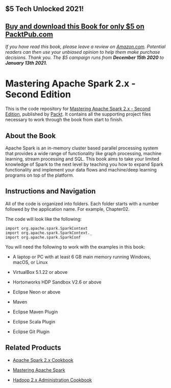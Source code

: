 ## $5 Tech Unlocked 2021!
[Buy and download this Book for only $5 on PacktPub.com](https://www.packtpub.com/product/mastering-apache-spark-2-x-second-edition/9781786462749)
-----
*If you have read this book, please leave a review on [Amazon.com](https://www.amazon.com/gp/product/1786462745).     Potential readers can then use your unbiased opinion to help them make purchase decisions. Thank you. The $5 campaign         runs from __December 15th 2020__ to __January 13th 2021.__*

# Mastering Apache Spark 2.x - Second Edition
This is the code repository for [Mastering Apache Spark 2.x - Second Edition](https://www.packtpub.com/big-data-and-business-intelligence/mastering-apache-spark-20-second-edition?utm_source=github&utm_medium=repository&utm_campaign=9781786462749), published by [Packt](https://www.packtpub.com/?utm_source=github). It contains all the supporting project files necessary to work through the book from start to finish.
## About the Book
Apache Spark is an in-memory cluster based parallel processing system that provides a wide range of functionality like graph processing, machine learning, stream processing and SQL. This book aims to take your limited knowledge of Spark to the next level by teaching you how to expand Spark functionality and implement your data flows and machine/deep learning programs on top of the platform.
## Instructions and Navigation
All of the code is organized into folders. Each folder starts with a number followed by the application name. For example, Chapter02.



The code will look like the following:
```
import org.apache.spark.SparkContext
import org.apache.spark.SparkContext._
import org.apache.spark.SparkConf
```

You will need the following to work with the examples in this book:


* A laptop or PC with at least 6 GB main memory running Windows, macOS, or Linux

* VirtualBox 5.1.22 or above

* Hortonworks HDP Sandbox V2.6 or above

* Eclipse Neon or above

* Maven

* Eclipse Maven Plugin

* Eclipse Scala Plugin

* Eclipse Git Plugin

## Related Products
* [Apache Spark 2.x Cookbook](https://www.packtpub.com/big-data-and-business-intelligence/apache-spark-2x-cookbook?utm_source=github&utm_medium=repository&utm_campaign=9781787127265)

* [Mastering Apache Spark](https://www.packtpub.com/big-data-and-business-intelligence/mastering-apache-spark?utm_source=github&utm_medium=repository&utm_campaign=9781783987146)

* [Hadoop 2.x Administration Cookbook](https://www.packtpub.com/big-data-and-business-intelligence/hadoop-2x-administration-cookbook?utm_source=github&utm_medium=repository&utm_campaign=9781787126732)
